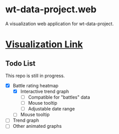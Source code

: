 # wt-data-project.web
A visualization web application for wt-data-project.

# [Visualization Link](https://wt.controlnet.space)

## Todo List
This repo is still in progress.

 -[x] Battle rating heatmap 
    -[x] Interactive trend graph
        -[ ] Compatible for "battles" data
        -[ ] Mouse tooltip
        -[ ] Adjustable date range
    -[ ] Mouse tooltip
 -[ ] Trend graph
 -[ ] Other animated graphs